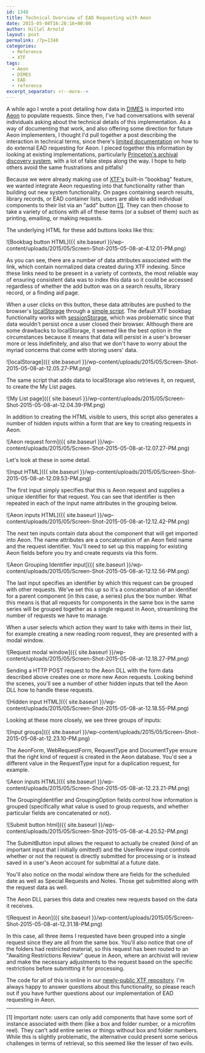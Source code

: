 ```yaml
---
id: 1348
title: Technical Overview of EAD Requesting with Aeon
date: 2015-05-08T16:28:16+00:00
author: Hillel Arnold
layout: post
permalink: /?p=1348
categories:
  - Reference
  - XTF
tags:
  - Aeon
  - DIMES
  - EAD
  - reference
excerpt_separator: <!--more-->
---
```

A while ago I wrote a post detailing how data in [DIMES](http://dimes.rockarch.org/xtf/search) is imported into [Aeon](http://www.atlas-sys.com/aeon/) to populate requests. Since then, I've had conversations with several individuals asking about the technical details of this implementation. As a way of documenting that work, and also offering some direction for future Aeon implementers, I thought I'd pull together a post describing the interaction in technical terms, since there's [limited documentation](https://prometheus.atlas-sys.com/display/aeon/Submitting+Requests+via+EAD+Finding+Aids#SubmittingRequestsviaEADFindingAids-ExternalMethod) on how to do external EAD requesting for Aeon. I pieced together this information by looking at existing implementations, particularly [Princeton's archival discovery system](http://findingaids.princeton.edu/), with a lot of false steps along the way. I hope to help others avoid the same frustrations and pitfalls!<!--more-->

Because we were already making use of [XTF's](http://xtf.cdlib.org/) built-in "bookbag" feature, we wanted integrate Aeon requesting into that functionality rather than building out new system functionality. On pages containing search results, library records, or EAD container lists, users are able to add individual components to their list via an "add" button <a href="#_ftn1" name="_ftnref1">[1]</a>. They can then choose to take a variety of actions with all of these items (or a subset of them) such as printing, emailing, or making requests.

The underlying HTML for these add buttons looks like this:

![Bookbag button HTML]({{ site.baseurl }}/wp-content/uploads/2015/05/Screen-Shot-2015-05-08-at-4.12.01-PM.png)

As you can see, there are a number of data attributes associated with the link, which contain normalized data created during XTF indexing. Since these links need to be present in a variety of contexts, the most reliable way of ensuring consistent data was to index this data so it could be accessed regardless of whether the add button was on a search results, library record, or a finding aid page.

When a user clicks on this button, these data attributes are pushed to the browser's [localStorage](https://developer.mozilla.org/en-US/docs/Web/API/Window/localStorage) through a [simple script](https://github.com/RockefellerArchiveCenter/XTF-RAC/blob/master/script/bookbag.js). The default XTF bookbag functionality works with [sessionStorage](https://developer.mozilla.org/en-US/docs/Web/API/Window/sessionStorage), which was problematic since that data wouldn't persist once a user closed their browser. Although there are some drawbacks to localStorage, it seemed like the best option in the circumstances because it means that data will persist in a user's browser more or less indefinitely, and also that we don't have to worry about the myriad concerns that come with storing users' data.

![localStorage]({{ site.baseurl }}/wp-content/uploads/2015/05/Screen-Shot-2015-05-08-at-12.05.27-PM.png)

The same script that adds data to localStorage also retrieves it, on request, to create the My List pages.

![My List page]({{ site.baseurl }}/wp-content/uploads/2015/05/Screen-Shot-2015-05-08-at-12.04.39-PM.png)

In addition to creating the HTML visible to users, this script also generates a number of hidden inputs within a form that are key to creating requests in Aeon.

![Aeon request form]({{ site.baseurl }}/wp-content/uploads/2015/05/Screen-Shot-2015-05-08-at-12.07.27-PM.png)

Let's look at these in some detail.

![Input HTML]({{ site.baseurl }}/wp-content/uploads/2015/05/Screen-Shot-2015-05-08-at-12.09.53-PM.png)

The first input simply specifies that this is Aeon request and supplies a unique identifier for that request. You can see that identifier is then repeated in each of the input name attributes in the grouping below.

![Aeon inputs HTML]({{ site.baseurl }}/wp-content/uploads/2015/05/Screen-Shot-2015-05-08-at-12.12.42-PM.png)

The next ten inputs contain data about the component that will get imported into Aeon. The name attributes are a concatenation of an Aeon field name and the request identifier. You'll need to set up this mapping for existing Aeon fields before you try and create requests via this form.

![Aeon Grouping Identifier input]({{ site.baseurl }}/wp-content/uploads/2015/05/Screen-Shot-2015-05-08-at-12.12.56-PM.png)

The last input specifies an identifier by which this request can be grouped with other requests. We've set this up so it's a concatenation of an identifier for a parent component (in this case, a series) plus the box number. What this means is that all requests for components in the same box in the same series will be grouped together as a single request in Aeon, streamlining the number of requests we have to manage.

When a user selects which action they want to take with items in their list, for example creating a new reading room request, they are presented with a modal window.

![Request modal window]({{ site.baseurl }}/wp-content/uploads/2015/05/Screen-Shot-2015-05-08-at-12.18.27-PM.png)

Sending a HTTP POST request to the Aeon DLL with the form data described above creates one or more new Aeon requests. Looking behind the scenes, you'll see a number of other hidden inputs that tell the Aeon DLL how to handle these requests.

![Hidden input HTML]({{ site.baseurl }}/wp-content/uploads/2015/05/Screen-Shot-2015-05-08-at-12.18.55-PM.png)

Looking at these more closely, we see three groups of inputs:

![Input groups]({{ site.baseurl }}/wp-content/uploads/2015/05/Screen-Shot-2015-05-08-at-12.23.10-PM.png)

The AeonForm, WebRequestForm, RequestType and DocumentType ensure that the right kind of request is created in the Aeon database. You'd see a different value in the RequestType input for a duplication request, for example.

![Aeon inputs HTML]({{ site.baseurl }}/wp-content/uploads/2015/05/Screen-Shot-2015-05-08-at-12.23.21-PM.png)

The GroupingIdentifier and GroupingOption fields control how information is grouped (specifically what value is used to group requests, and whether particular fields are concatenated or not).

![Submit button html]({{ site.baseurl }}/wp-content/uploads/2015/05/Screen-Shot-2015-05-08-at-4.20.52-PM.png)

The SubmitButton input allows the request to actually be created (kind of an important input that I initially omitted!) and the UserReview input controls whether or not the request is directly submitted for processing or is instead saved in a user's Aeon account for submittal at a future date.

You'll also notice on the modal window there are fields for the scheduled date as well as Special Requests and Notes. Those get submitted along with the request data as well.

The Aeon DLL parses this data and creates new requests based on the data it receives.

![Request in Aeon]({{ site.baseurl }}/wp-content/uploads/2015/05/Screen-Shot-2015-05-08-at-12.31.18-PM.png)

In this case, all three items I requested have been grouped into a single request since they are all from the same box. You'll also notice that one of the folders had restricted material, so this request has been routed to an "Awaiting Restrictions Review" queue in Aeon, where an archivist will review and make the necessary adjustments to the request based on the specific restrictions before submitting it for processing.

The code for all of this is online in our [newly-public XTF repository](https://github.com/RockefellerArchiveCenter/XTF-RAC). I'm always happy to answer questions about this functionality, so please reach out if you have further questions about our implementation of EAD requesting in Aeon.

* * *

<a name="_ftn1">[1]</a> Important note: users can only add components that have some sort of instance associated with them (like a box and folder number, or a microfilm reel). They can't add entire series or things without box and folder numbers. While this is slightly problematic, the alternative could present some serious challenges in terms of retrieval, so this seemed like the lesser of two evils.
